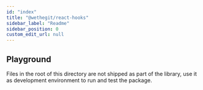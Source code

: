 ```yaml
---
id: "index"
title: "@wethegit/react-hooks"
sidebar_label: "Readme"
sidebar_position: 0
custom_edit_url: null
---
```


## Playground

Files in the root of this directory are not shipped as part of the library, use it as development environment to run and test the package.
